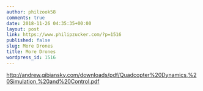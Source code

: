 ```yaml
---
author: philzook58
comments: true
date: 2018-11-26 04:35:35+00:00
layout: post
link: https://www.philipzucker.com/?p=1516
published: false
slug: More Drones
title: More Drones
wordpress_id: 1516
---
```


http://andrew.gibiansky.com/downloads/pdf/Quadcopter%20Dynamics,%20Simulation,%20and%20Control.pdf
